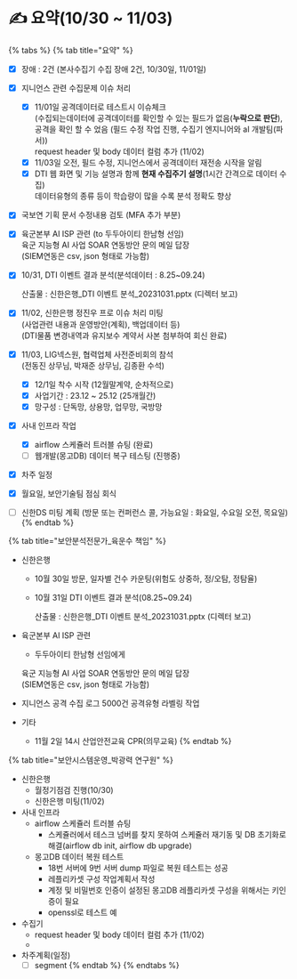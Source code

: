 # ✍ 요약(10/30 \~ 11/03)

{% tabs %}
{% tab title="요약" %}
* [x] 장애 : 2건 (본사수집기 수집 장애 2건, 10/30일, 11/01일)
* [x] 지니언스 관련 수집문제 이슈 처리
  * [x] 11/01일 공격데이터로 테스트시 이슈체크\
    (수집되는데이터에 공격데이터를 확인할 수 있는 필드가 없음(**누락으로 판단**),\
    공격을 확인 할 수 었음 (필드 수정 작업 진행, 수집기 엔지니어와 aI 개발팀(파서))\
    request header 및 body 데이터 컬럼 추가 (11/02)
  * [x] 11/03일 오전, 필드 수정, 지니언스에서 공격데이터 재전송 시작을 알림
  * [x] DTI 웹 화면 및 기능 설명과 함께 **현재 수집주기 설명**(1시간 간격으로 데이터 수집)\
    데이터유형의 종류 등이 학습량이 많을 수록 분석 정확도 향상
* [x] 국보연 기획 문서 수정내용 검토 (MFA 추가 부분)
* [x] 육군본부 AI ISP 관련 (to 두두아이티 한남형 선임)\
  육군 지능형 AI 사업 SOAR 연동방안 문의 메일 답장\
  (SIEM연동은 csv, json 형태로 가능함)
*   [x] 10/31, DTI 이벤트 결과 분석(분석데이터 : 8.25\~09.24)

    산출물 : 신한은행\_DTI 이벤트 분석\_20231031.pptx (디렉터 보고)
* [x] 11/02, 신한은행 정진우 프로 이슈 처리 미팅\
  (사업관련 내용과 운영방안(계획), 백업데이터 등)\
  (DTI물품 변경내역과 유지보수 계약서 사본 첨부하여 회신 완료)
* [x] 11/03, LIG넥스원, 협력업체 사전준비회의 참석\
  (전동진 상무님, 박재준 상무님, 김종환 수석)
  * [x] 12/1일 착수 시작 (12월말계약, 순차적으로)
  * [x] 사업기간 : 23.12 \~ 25.12 (25개월간)
  * [x] 망구성 : 단독망, 상용망, 업무망, 국방망
* [x] 사내 인프라 작업
  * [x] airflow 스케쥴러 트러블 슈팅 (완료)
  * [ ] 웹개발(몽고DB) 데이터 복구 테스팅 (진행중)
* [x] 차주 일정
* [x] 월요일, 보안기술팀 점심 회식
* [ ] 신한DS 미팅 계획 (방문 또는 컨퍼런스 콜, 가능요일 : 화요일, 수요일 오전, 목요일)
{% endtab %}

{% tab title="보안분석전문가_육운수 책임" %}
* 신한은행
  * 10월 30일 방문, 일자별 건수 카운팅(위험도 상중하, 정/오탐, 정탐율)
  *   10월 31일 DTI 이벤트 결과 분석(08.25\~09.24)

      산출물 : 신한은행\_DTI 이벤트 분석\_20231031.pptx (디렉터 보고)
*   육군본부 AI ISP 관련

    * 두두아이티 한남형 선임에게

    육군 지능형 AI 사업 SOAR 연동방안 문의 메일 답장\
    (SIEM연동은 csv, json 형태로 가능함)
* 지니언스 공격 수집 로그 5000건 공격유형 라벨링 작업
* 기타
  * 11월 2일 14시 산업안전교육 CPR(의무교육)
{% endtab %}

{% tab title="보안시스템운영_박광력 연구원" %}
* 신한은행
  * 월정기점검 진행(10/30)
  * 신한은행 미팅(11/02)
* 사내 인프라
  * airflow 스케쥴러 트러블 슈팅
    * 스케쥴러에서 테스크 넘버를 찾지 못하여 스케쥴러 재기동 및 DB 초기화로 해결(airflow db init, airflow db upgrade)
  * 몽고DB 데이터 복원 테스트
    * 18번 서버에 9번 서버 dump 파일로 복원 테스트는 성공
    * 레플리카셋 구성 작업계획서 작성
    * 계정 및 비밀번호 인증이 설정된 몽고DB 레플리카셋 구성을 위해서는 키인증이 필요
    * openssl로 테스트 예
* 수집기
  * request header 및 body 데이터 컬럼 추가 (11/02)
  *
* 차주계획(일정)
  * [ ] segment
{% endtab %}
{% endtabs %}
